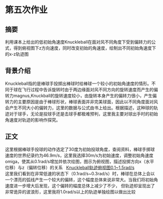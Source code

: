 # 第五次作业
## 摘要  
利用课本上给出的低初始角速度Knuckleball在面对风不同角度下受到偏转力的公式，得到俯视图下z方向速度，同时改变初始的角速度，绘制出不同初始角速度下的x-z轨迹图
## 背景介绍
Knuckleball指的是棒球手投掷出棒球时给棒球一个较小的初始角速度的情形。不同于球在飞行过程中告诉旋转时由于两边缘面对风不同方向的旋转速度而产生的偏转力magnus,Knuckball的旋转速度较小，由旋转本身产生的偏转力很小，产生偏转力的主要原因是由于棒球形状，棒球表面并非完美球面，因此以不同角度面对风会产生不同大小的偏转力，这里的数据与公式由书上给出。根据描述，这种球的轨迹对于球手，无论是投球手还是击球手都极难预判，这里我主要对球出手时的初始角速度对轨迹的影响作探究。
## 正文
这里根据棒球手投球的动作选定了30度为初始投球角度，查阅资料，棒球手掷球速度的世界纪录约为46.9m/s，这里我选择30m/s为初始速度，调整初始角速度omiga，使其从0.1rad/s增加并依次绘图，图示为俯视图，描述投掷方向x（水平位移）与z（偏转位移）的关系  
[Knuckleball轨迹俯视图0.1~1.5rad/s](https://github.com/KKllc/computationalphysics_N2015301020021/pull/3/commits/0ed5c17567a5e0ed2b7ac8ac5b5a3e6af8ecbc22)   
这里我们看到在非常低速的状态下（0.1rad/s~0.3rad/s）时，棒球在总体上会以一个漂亮的弧线产生一个较大的偏转，这个幅度总体来说非常大。当我们将初始角速度进一步增大后发现，这个偏转的幅度总体上减少了不少， 但轨迹却呈现出了非常诡异的波浪形，这里我将1.0rad/s以上的轨迹单独绘图以做出比较



